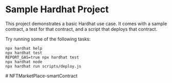 # Sample Hardhat Project


This project demonstrates a basic Hardhat use case. It comes with a sample contract, a test for that contract, and a script that deploys that contract.


Try running some of the following tasks:


```shell
npx hardhat help
npx hardhat test
REPORT_GAS=true npx hardhat test
npx hardhat node
npx hardhat run scripts/deploy.js
```


#   N F T M a r k e t P l a c e - s m a r t C o n t r a c t 
 
 
